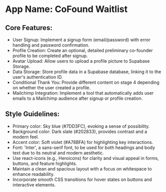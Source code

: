 # **App Name**: CoFound Waitlist

## Core Features:

- User Signup: Implement a signup form (email/password) with error handling and password confirmation.
- Profile Creation: Create an optional, detailed preliminary co-founder profile to be completed after signup.
- Avatar Upload: Allow users to upload a profile picture to Supabase Storage.
- Data Storage: Store profile data in a Supabase database, linking it to the user's authentication ID.
- Conditional Thank You: Provide different content on stage 4 depending on whether the user created a profile.
- Mailchimp Integration: Implement a tool that automatically adds user emails to a Mailchimp audience after signup or profile creation.

## Style Guidelines:

- Primary color: Sky blue (#7DD3FC), evoking a sense of possibility.
- Background color: Dark slate (#202833), provides contrast and a modern feel.
- Accent color: Soft violet (#A78BFA) for highlighting key interactions.
- Font: 'Inter', a sans-serif font, to be used for both headings and body text due to its neutral and modern aesthetic.
- Use react-icons (e.g., Heroicons) for clarity and visual appeal in forms, buttons, and feature highlights.
- Maintain a clean and spacious layout with a focus on whitespace to enhance readability.
- Incorporate smooth CSS transitions for hover states on buttons and interactive elements.
